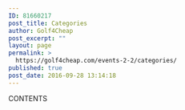 ```yaml
---
ID: 81660217
post_title: Categories
author: Golf4Cheap
post_excerpt: ""
layout: page
permalink: >
  https://golf4cheap.com/events-2-2/categories/
published: true
post_date: 2016-09-28 13:14:18
---
```

CONTENTS